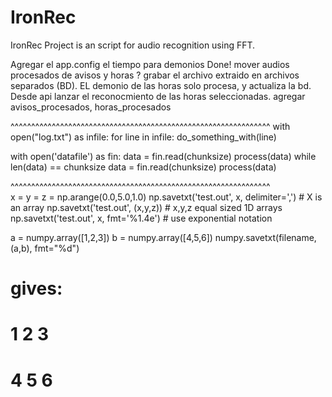 # IronRec
IronRec Project is an script for audio recognition using FFT.


Agregar el app.config el tiempo para demonios Done!
mover audios procesados de avisos y horas ?
grabar el archivo extraido en archivos separados (BD).
EL demonio de las horas solo procesa, y actualiza la bd.
Desde api lanzar el reconocmiento de las horas seleccionadas.
agregar avisos_procesados, horas_procesados

^^^^^^^^^^^^^^^^^^^^^^^^^^^^^^^^^^^^^^^^^^^^^^^^^^^^^^^^^^^^^^^
with open("log.txt") as infile:
    for line in infile:
        do_something_with(line)

with open('datafile') as fin:
    data = fin.read(chunksize)
    process(data)
    while len(data) == chunksize
        data = fin.read(chunksize)
        process(data)

^^^^^^^^^^^^^^^^^^^^^^^^^^^^^^^^^^^^^^^^^^^^^^^^^^^^^^^^^^^^^^^		
x = y = z = np.arange(0.0,5.0,1.0)
np.savetxt('test.out', x, delimiter=',')   # X is an array
np.savetxt('test.out', (x,y,z))   # x,y,z equal sized 1D arrays
np.savetxt('test.out', x, fmt='%1.4e')   # use exponential notation


a = numpy.array([1,2,3])
b = numpy.array([4,5,6])
numpy.savetxt(filename, (a,b), fmt="%d")

# gives:
# 1 2 3
# 4 5 6


